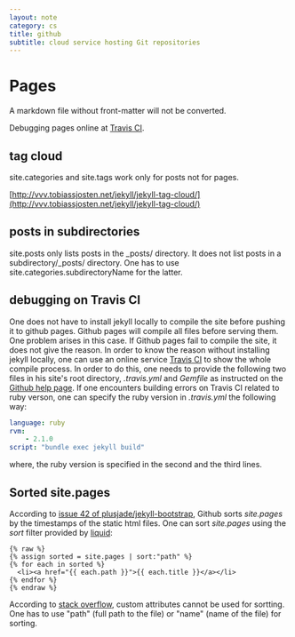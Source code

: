 ```yaml
---
layout: note
category: cs
title: github 
subtitle: cloud service hosting Git repositories
---
```


Pages
=====

A markdown file without front-matter will not be converted.

Debugging pages online at [Travis CI](https://travis-ci.org).

tag cloud
---------

site.categories and site.tags work only for posts not for pages.

[http://vvv.tobiassjosten.net/jekyll/jekyll-tag-cloud/](http://vvv.tobiassjosten.net/jekyll/jekyll-tag-cloud/)

posts in subdirectories
-----------------------

site.posts only lists posts in the \_posts/ directory. It does not list posts in
a subdirectory/\_posts/ directory. One has to use
site.categories.subdirectoryName for the latter.

debugging on Travis CI
----------------------

One does not have to install jekyll locally to compile the site before pushing
it to github pages. Github pages will compile all files before serving them.
One problem arises in this case. If Github pages fail to compile the site, it
does not give the reason. In order to know the reason without installing jekyll
locally, one can use an online service [Travis CI](https://travis-ci.org/) to
show the whole compile process. In order to do this, one needs to provide the
following two files in his site's root directory, *.travis.yml* and *Gemfile*
as instructed on the [Github help
page](https://help.github.com/articles/troubleshooting-github-pages-build-failures/).
If one encounters building errors on Travis CI related to ruby verson, one can
specify the ruby version in *.travis.yml* the following way:

~~~yaml
language: ruby
rvm:
    - 2.1.0
script: "bundle exec jekyll build"
~~~

where, the ruby version is specified in the second and the third lines.

Sorted site.pages
-----------------
According to [issue 42 of plusjade/jekyll-bootstrap][jbi42], Github sorts
*site.pages* by the timestamps of the static html files. One can sort
*site.pages* using the *sort* filter provided by [liquid][lsort]:

~~~liquid
{% raw %}
{% assign sorted = site.pages | sort:"path" %}
{% for each in sorted %}
  <li><a href="{{ each.path }}">{{ each.title }}</a></li>
{% endfor %}
{% endraw %}
~~~

According to [stack overflow][so], custom attributes cannot be used for
sortting. One has to use "path" (full path to the file) or "name" (name of the
file) for sorting.

[jbi42]: https://github.com/plusjade/jekyll-bootstrap/issues/42
[lsort]: https://github.com/Shopify/liquid/wiki/Liquid-for-Designers
[so]: http://stackoverflow.com/questions/9053066/sorted-navigation-menu-with-jekyll-and-liquid
